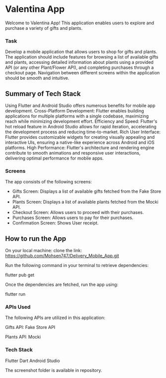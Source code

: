 
# Valentina App

Welcome to Valentina App! This application enables users to explore and purchase a variety of gifts and plants.

### Task
Develop a mobile application that allows users to shop for gifts and plants.
The application should include features for browsing a list of available gifts and plants, accessing detailed information about plants using a provided API (or any other Plant/Flower API), and completing purchases through a checkout page. Navigation between different screens within the application should be smooth and intuitive.

## Summary of Tech Stack
Using Flutter and Android Studio offers numerous benefits for mobile app development. Cross-Platform Development: Flutter enables building applications for multiple platforms with a single codebase, maximizing reach while minimizing development effort. Efficiency and Speed: Flutter's hot reload feature in Android Studio allows for rapid iteration, accelerating the development process and reducing time-to-market. Rich User Interface: Flutter provides customizable widgets for creating visually appealing and interactive UIs, ensuring a native-like experience across Android and iOS platforms. High Performance: Flutter's architecture and rendering engine contribute to smooth animations and responsive user interactions, delivering optimal performance for mobile apps.

### Screens
The app consists of the following screens:

- Gifts Screen: Displays a list of available gifts fetched from the Fake Store API.
- Plants Screen: Displays a list of available plants fetched from the Mocki API.
- Checkout Screen: Allows users to proceed with their purchases.
- Purchases Screen: Allows users to pay for their purchases.
- Confirmation Screen: Shows User receipt.

## How to run the App
On your local machine:
clone the link:
https://github.com/Mohsen747/Delivery_Mobile_App.git

Run the following command in your terminal to retrieve dependencies:

flutter pub get

Once the dependencies are fetched, run the app using:

flutter run
  

### APIs Used
The following APIs are utilized in this application:

Gifts API: Fake Store API

Plants API: Mocki

### Tech Stack
Flutter
Dart 
Android Studio

The screenshot folder is available in repository.


